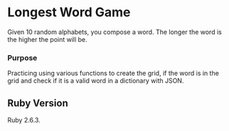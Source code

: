 # Longest Word Game

Given 10 random alphabets, you compose a word. The longer the word is the higher the point will be.

### Purpose
Practicing using various functions to create the grid, if the word is in the grid and check if it is a valid word in a dictionary with JSON.

## Ruby Version
Ruby 2.6.3.
